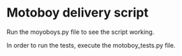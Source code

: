 # Motoboy delivery script
Run the moyoboys.py file to see the script working.

In order to run the tests, execute the motoboy_tests.py file.

